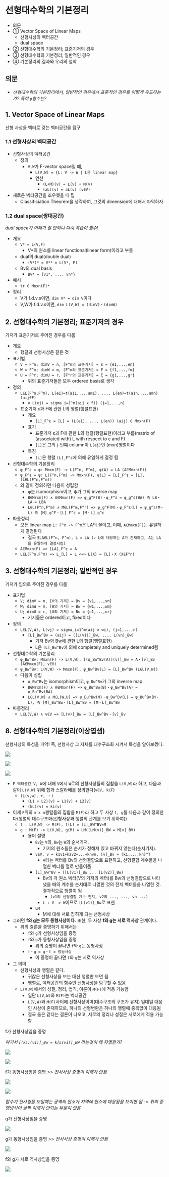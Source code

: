 # 선형대수학의 기본정리

- 의문
- ① Vector Space of Linear Maps
  - 선형사상의 벡터공간
  - dual space
- ② 선형대수학의 기본정리; 표준기저의 경우
- ③ 선형대수학의 기본정리; 일반적인 경우
- ④ 기본정리의 결과와 우리의 철학

## 의문

- *선형대수학의 기본정리에서, 일반적인 경우에서 표준적인 경우를 어떻게 유도하는가? 특히 `φ`함수는?*

## 1. Vector Space of Linear Maps

선형 사상을 벡터로 갖는 벡터공간을 탐구

### 1.1 선형사상의 벡터공간

- 선형사상의 벡터공간
  - 정의
    - `V,W`가 F-vector space일 떄,
      - `L(V,W) = {L: V -> W | L은 linear map}`
      - 연산
        - `(L+M)(v) = L(v) + M(v)`
        - `(aL)(v) = aL(v) (v∈V)`
- 새로운 벡터공간을 조우했을 때 팁
  - Classificiation Theorem을 생각하여, 그것의 dimension에 대해서 파악하자

### 1.2 dual space(쌍대공간)

*dual space가 이해가 잘 안되니 다시 복습이 필수!*

- 개요
  - `V* = L(V,F)`
    - V*의 원소를 linear functional(linear form)이라고 부름
  - dual의 dual(double dual)
    - `(V*)* = V** = L(V*, F)`
  - Bv의 dual basis
    - `Bv* = {v1*, ..., vn*}`
- 예시
  - `tr ∈ Mnxn(F)*`
- 정리
  - V가 f.d.v.s이면, `dim V* = dim V`이다
  - V,W가 f.d.v.s이면, `dim L(V,W) = (dimV)・(dimW)`

## 2. 선형대수학의 기본정리; 표준기저의 경우

기저가 표준기저로 주어진 경우를 다룸

- 개요
  - 행렬과 선형사상은 같은 것
- 표기법
  - `V = F^n; dimV = n, [F^n의 표준기저] = ε = {e1,...,en}`
  - `W = F^m; dimW = m, [F^m의 표준기저] = F = {f1,...,fm}`
  - `U = F^r; dimU = r, [F^r의 표준기저] = ζ = {g1,...,gr}`
    - 위의 표준기저들은 모두 ordered basis로 생각
- 정의
  - `L∈L(F^n,F^m), L(e1)=t(a11,...,am1), ..., L(en)=t(a1n,...,amn) (aij∈F)`
    - `≡ L(ej) = sigma_i=1^m(aij x fi) (j=1,...,n)`
  - 표준기저 ε과 F에 관한 L의 행렬(행렬표현)
    - 개요
      - `[L]_F^ε = [L] = (L(e1), ..., L(en)) (aij) ∈ Mmxn(F)`
    - 표기
      - 표준기저 ε과 F에 관한 L의 행렬(행렬표현)이라고 부름(matrix of (associated with) L with respect to ε and F)
      - `[L]`은 그의 j-번쨰 column이 `L(ej)`인 (mxn)행렬이다
    - 특징
      - `[L]`은 행렬 `[L]_F^ε`에 의해 유일하게 결정 됨
- 선형대수학의 기본정리
  - `φ_F^ε = φ: Mmxn(F) -> L(F^n, F^m), φ(A) = LA (A∈Mmxn(F))`
  - `ψ_F^ε = ψ: L(F^n,F^m) -> Mmxn(F), ψ(L) = [L]_F^ε = [L], (L∈L(F^n,F^m))`
  - 와 같이 정의하면 다음이 성립함
    - φ는 isomorphism이고, ψ가 그의 inverse map
    - `B∈Mrxm(F) ∧ A∈Mmxn(F) => φ_g^F(B)・φ_F^ε = φ_g^ε(BA) 즉 LB・LA = LBA`
    - `L∈L(F^n,F^m) ∧ M∈L(F^m,F^r) => ψ_g^F(M)・ψ_F^ε(L) = ψ_g^ε(M・L) 즉 [M]_g^F・[L]_F^ε = [M・L]_g^ε`
- 따름정리
  - 모든 linear map `L: F^n -> F^m`은 LA의 꼴이고, 이때, `A∈Mmxn(F)`는 유일하게 결정된다
    - 결국 `∃LA∈L(F^n, F^m), L = LA (∵ L에 대응하는 A가 존재하고, A는 LA를 유일하게 결정시킴)`
  - `A∈Mmxn(F) => [LA]_F^ε = A`
  - `L∈L(F^n,F^m) => L_[L] = L <=> L(X) = [L]・X (X∈F^n)`

## 3. 선형대수학의 기본정리; 일반적인 경우

기저가 임의로 주어진 경우를 다룸

- 표기법
  - `V; dimV = n, [V의 기저] = Bv = {v1,...,vn}`
  - `W; dimW = m, [W의 기저] = Bw = {w1,...,wm}`
  - `U; dimU = r, [U의 기저] = Bu = {u1,...,ur}`
    - 기저들은 ordered이고, fixed이다
- 정의
  - `L∈L(V,W), L(vj) = sigma_i=1^m(aij x wi), (j=1,...,n)`
    - `[L]_Bw^Bv = (aij) = ([L(v1)]_Bw, ..., L(vn)_Bw)`
      - 기저 Bv와 Bw에 관한 L의 행렬(행렬표현)
      - L은 `[L]_Bw^Bv`에 의해 completely and uniquely determined됨
- 선형대수학의 기본정리
  - `φ_Bw^Bv: Mmxn(F) -> L(V,W), [(φ_Bw^Bv(A))(v)]_Bw = A・[v]_Bv (A∈Mmxn(F), v∈V)`
  - `ψ_Bw^Bv: L(V,W) -> Mmxn(F), ψ_Bw^Bv(L) = [L]_Bw^Bv (L∈L(V,W))`
  - 다음이 성립
    - `φ_Bw^Bv`는 isomorphism이고, `ψ_Bw^Bv`가 그의 inverse map
    - `B∈Mrxm(F) ∧ A∈Mmxn(F) => φ_Bu^Bw(B)・φ_Bw^Bv(A) = φ_Bu^Bv(BA)`
    - `L∈L(V,W) ∧ M∈L(W,U) => ψ_Bu^Bw(M)・ψ_Bw^Bv(L) = ψ_Bu^Bv(M・L), 즉 [M]_Bu^Bw・[L]_Bw^Bv = [M・L]_Bu^Bv`
- 따름정리
  - `L∈L(V,W) ∧ v∈V => [L(v)]_Bw = [L]_Bw^Bv・[v]_Bv`


## 8. 선형대수학의 기본정리(이상엽샘)

선형사상의 특성을 파악! 즉, 선형사상 그 자체를 대수구조화 시켜서 특성을 알아보겠다.

![](./images/ch4/fundamental_theorem_of_linear_algebra1.png)

![](./images/ch4/fundamental_theorem_of_linear_algebra2.png)

![](./images/ch4/fundamental_theorem_of_linear_algebra3.png)

- `F-벡터공간 V, W`에 대해 `V`에서 `W`로의 선형사상들의 집합을 `L(V,W)`라 하고, 다음과 같이 `L(V,W)` 위에 합과 스칼라배를 정의한다(`v∈V, k∈F`)
  - `(L(v,w), +, ・)`
    - `(L1 + L2)(v) = L1(v) + L2(v)`
    - `(kL)(v) = kL(v)`
- 이제 `F`위의 `m x n`행렬들의 집합을 `M(F)`라 하고 두 사상 `f, g`를 다음과 같이 정의한다(행렬의 대수구조화(선형사상과 행렬의 관계를 보기 위하여))
  - `f : L(V,W) -> M(F), f(L) = [L]_BW^BV=M`
  - `g : M(F) -> L(V,W), g(M) = LM([LM(v)]_BW = M[v]_BV)`
    - 용어 설명
      - `Bv`는 `V`의, `Bw`는 `W`의 순서기저.
        - 기저의 원소들은 순서가 정해져 있고 바뀌지 않는다(순서기저).
      - `v∈V, v = k1v1+k2v2+...+knvn, [v]_Bv = (k1,...,kn)^T`
        - v라는 벡터를 Bv의 선형결합으로 표현하고, 선형결합 계수들을 나열한 벡터를 열로 만들어줌
      - `[L]_Bw^Bv = ([L(v1)]_Bw ... [L(v2)]_Bw)`
        - Bv의 각 원소 벡터(V의 기저의 벡터)를 Bw의 선형결합으로 나타냈을 때의 계수를 순서대로 나열한 것의 전치 벡터들을 나열한 것. 결과적으로 행렬이 됨
          - `(v1의 선형결합 계수 전치, v2의 ..., ..., vn ...)`
        - `L : V -> W`이므로 `[L(v1)]_Bw`로 표현
      - `LM`
        - M에 대해 서로 잡히게 되는 선형사상
- 그러면 **f와 g는 모두 동형사상이다.** 또한, 두 사상 **f와 g는 서로 역사상** 관계이다.
  - 위의 결론을 증명하기 위해서는
    - `f`와 `g`가 선형사상임을 증명
    - `f`와 `g`가 동형사상임을 증명
      - 위의 증명이 끝나면 `f`와 `g`는 동형사상
    - `f・g = g・f = 항등사상`
      - 이 증명이 끝나면 `f`와 `g`는 서로 역사상
- 그 의미
  - 선형사상과 행렬은 같다.
    - 귀찮은 선형사상을 보는 대신 행렬만 보면 됨
    - 행렬로, 벡터공간의 함수인 선형사상을 탐구할 수 있음
  - `L(V,W)`에서의 성질, 정리, 법칙, 이론이 `M(F)`에 적용 가능함
    - 일단 `L(V,W)`와 `M(F)`는 벡터공간
    - `L(V,W)`와 `M(F)`사이에 선형사상이며(대수구조의 구조가 유지) 일대일 대응인 사상이 존재하므로, 하나의 선형변환은 하나의 행렬에 중복없이 대응됨
    - 결국 둘은 같다는 결론이 나오고, 서로의 정리나 성질은 서로에게 적용 가능함

f가 선형사상임을 증명

*여기서 `[(kL)(vi)]_Bw = k[L(vi)]_BW` 라는것이 왜 자명한가?*

![](./images/ch4/fundamental_theorem_of_linear_algebra4.png)

![](./images/ch4/fundamental_theorem_of_linear_algebra5.png)

f가 동형사상임을 증명 >> *전사사상 증명이 이해가 안됨*

![](./images/ch4/fundamental_theorem_of_linear_algebra6.png)

![](./images/ch4/fundamental_theorem_of_linear_algebra7.png)

*함수가 전사임을 보일때는 공역의 원소가 치역에 원소에 대응됨을 보이면 됨 -> 위의 증명방식이 살짝 이해가 안되는 부분이 있음*

g가 선형사상임을 증명

![](./images/ch4/fundamental_theorem_of_linear_algebra8.png)

g가 동형사상임을 증명 >> *전사사상 증명이 이해가 안됨*

![](./images/ch4/fundamental_theorem_of_linear_algebra9.png)

f와 g가 서로 역사상임을 증명

![](./images/ch4/fundamental_theorem_of_linear_algebra10.png)

